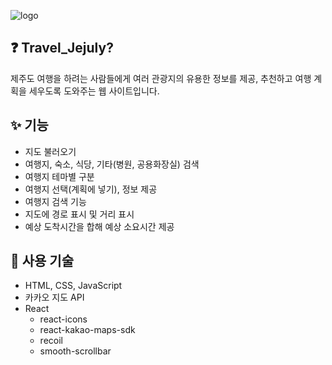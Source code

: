 ![logo](https://user-images.githubusercontent.com/96721141/208586268-6e2c1841-33f2-4ae5-b0e2-68c8fa0ca88b.png)

## ❓ Travel_Jejuly?

제주도 여행을 하려는 사람들에게 여러 관광지의 유용한 정보를 제공, 추천하고 여행 계획을 세우도록 도와주는 웹 사이트입니다. 

## ✨ 기능

- 지도 불러오기
- 여행지, 숙소, 식당, 기타(병원, 공용화장실) 검색
- 여행지 테마별 구분
- 여행지 선택(계획에 넣기), 정보 제공
- 여행지 검색 기능
- 지도에 경로 표시 및 거리 표시
- 예상 도착시간을 합해 예상 소요시간 제공

## 📄 사용 기술

- HTML, CSS, JavaScript
- 카카오 지도 API
- React
    - react-icons
    - react-kakao-maps-sdk
    - recoil
    - smooth-scrollbar
